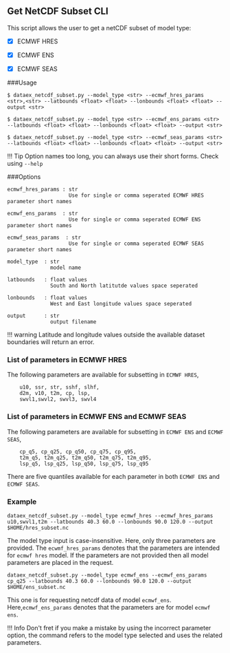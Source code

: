 ## Get NetCDF Subset CLI

This script allows the user to get a netCDF subset of model type:

* [X] ECMWF HRES
* [X] ECMWF ENS
* [X] ECMWF SEAS 


###Usage
```
$ dataex_netcdf_subset.py --model_type <str> --ecmwf_hres_params <str>,<str> --latbounds <float> <float> --lonbounds <float> <float> --output <str>

$ dataex_netcdf_subset.py --model_type <str> --ecmwf_ens_params <str> --latbounds <float> <float> --lonbounds <float> <float> --output <str>

$ dataex_netcdf_subset.py --model_type <str> --ecmwf_seas_params <str> --latbounds <float> <float> --lonbounds <float> <float> --output <str>

```
!!! Tip
    Option names too long, you can always use their short forms. Check using `--help`
    
    
###Options

```
ecmwf_hres_params : str
                    Use for single or comma seperated ECMWF HRES parameter short names
              
ecmwf_ens_params  : str
                    Use for single or comma seperated ECMWF ENS parameter short names
                        
ecmwf_seas_params  : str
                    Use for single or comma seperated ECMWF SEAS parameter short names
              
model_type  : str
              model name
             
latbounds   : float values
              South and North latitutde values space seperated 
                
lonbounds   : float values 
              West and East longitude values space seperated 
           
output      : str
              output filename
```


!!! warning
    Latitude and longitude values outside the available dataset boundaries will return an error. 

### List of parameters in ECMWF HRES

The following parameters are available for subsetting in `ECMWF HRES`,

```
    u10, ssr, str, sshf, slhf,
    d2m, v10, t2m, cp, lsp,
    swvl1,swvl2, swvl3, swvl4
```

### List of parameters in ECMWF ENS and ECMWF SEAS

The following parameters are available for subsetting in `ECMWF ENS` and `ECMWF SEAS`,

```
    cp_q5, cp_q25, cp_q50, cp_q75, cp_q95,
    t2m_q5, t2m_q25, t2m_q50, t2m_q75, t2m_q95,
    lsp_q5, lsp_q25, lsp_q50, lsp_q75, lsp_q95
```
There are five quantiles available for each parameter in both `ECMWF ENS` and `ECMWF SEAS`. 


### Example
```
dataex_netcdf_subset.py --model_type ecmwf_hres --ecmwf_hres_params u10,swvl1,t2m --latbounds 40.3 60.0 --lonbounds 90.0 120.0 --output $HOME/hres_subset.nc
```
The model type input is case-insensitive. Here, only three parameters are provided. The `ecwmf_hres_params` denotes that the parameters are intended for `ecmwf hres` model. If the parameters are not provided then all model parameters are placed in the request.

```
dataex_netcdf_subset.py --model_type ecmwf_ens --ecmwf_ens_params cp_q25 --latbounds 40.3 60.0 --lonbounds 90.0 120.0 --output $HOME/ens_subset.nc
```
This one is for requesting netcdf data of model `ecmwf_ens`. Here,`ecmwf_ens_params` denotes that the parameters are for model `ecmwf ens`. 

!!! Info
    Don't fret if you make a mistake by using the incorrect parameter option, the command refers to the model type selected and uses the related parameters. 

